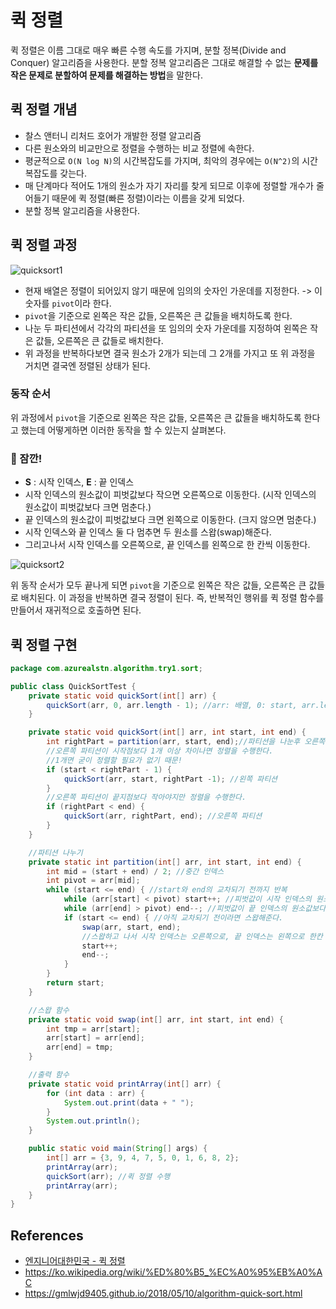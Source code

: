 # 퀵 정렬

퀵 정렬은 이름 그대로 매우 빠른 수행 속도를 가지며, 분할 정복(Divide and Conquer) 알고리즘을 사용한다. 분할 정복 알고리즘은 그대로 해결할 수 없는 **문제를 작은 문제로 분할하여 문제를 해결하는 방법**을 말한다.

## 퀵 정렬 개념

- 찰스 앤터니 리처드 호어가 개발한 정렬 알고리즘
- 다른 원소와의 비교만으로 정렬을 수행하는 비교 정렬에 속한다.
- 평균적으로 `O(N log N)`의 시간복잡도를 가지며, 최악의 경우에는 `O(N^2)`의 시간복잡도를 갖는다.
- 매 단계마다 적어도 1개의 원소가 자기 자리를 찾게 되므로 이후에 정렬할 개수가 줄어들기 때문에 퀵 정렬(빠른 정렬)이라는 이름을 갖게 되었다.
- 분할 정복 알고리즘을 사용한다.

## 퀵 정렬 과정

![quicksort1](https://user-images.githubusercontent.com/55525868/225629143-85455bf5-ae6e-46e4-b2d3-13431ab255b6.png)

- 현재 배열은 정렬이 되어있지 않기 때문에 임의의 숫자인 가운데를 지정한다. -> 이 숫자를 `pivot`이라 한다.
- `pivot`을 기준으로 왼쪽은 작은 값들, 오른쪽은 큰 값들을 배치하도록 한다.
- 나눈 두 파티션에서 각각의 파티션을 또 임의의 숫자 가운데를 지정하여 왼쪽은 작은 값들, 오른쪽은 큰 값들로 배치한다.
- 위 과정을 반복하다보면 결국 원소가 2개가 되는데 그 2개를 가지고 또 위 과정을 거치면 결국엔 정렬된 상태가 된다.

### 동작 순서

위 과정에서 `pivot`을 기준으로 왼쪽은 작은 값들, 오른쪽은 큰 값들을 배치하도록 한다고 했는데 어떻게하면 이러한 동작을 할 수 있는지 살펴본다.

### 🎈 잠깐!

- **S** : 시작 인덱스, **E** : 끝 인덱스
- 시작 인덱스의 원소값이 피벗값보다 작으면 오른쪽으로 이동한다. (시작 인덱스의 원소값이 피벗값보다 크면 멈춘다.)
- 끝 인덱스의 원소값이 피벗값보다 크면 왼쪽으로 이동한다. (크지 않으면 멈춘다.)
- 시작 인덱스와 끝 인덱스 둘 다 멈추면 두 원소를 스왑(swap)해준다.
- 그리고나서 시작 인덱스를 오른쪽으로, 끝 인덱스를 왼쪽으로 한 칸씩 이동한다.

![quicksort2](https://user-images.githubusercontent.com/55525868/225629151-605081b6-9332-4476-934e-4e3146cf120c.png)

위 동작 순서가 모두 끝나게 되면 `pivot`을 기준으로 왼쪽은 작은 값들, 오른쪽은 큰 값들로 배치된다. 이 과정을 반복하면 결국 정렬이 된다. 즉, 반복적인 행위를 퀵 정렬 함수를 만들어서 재귀적으로 호출하면 된다.

## 퀵 정렬 구현

```java
package com.azurealstn.algorithm.try1.sort;

public class QuickSortTest {
    private static void quickSort(int[] arr) {
        quickSort(arr, 0, arr.length - 1); //arr: 배열, 0: start, arr.length - 1: end
    }

    private static void quickSort(int[] arr, int start, int end) {
        int rightPart = partition(arr, start, end);//파티션을 나눈후 오른쪽 파티션의 첫번째 원소 반환
        //오른쪽 파티션이 시작점보다 1개 이상 차이나면 정렬을 수행한다.
        //1개면 굳이 정렬할 필요가 없기 때문!
        if (start < rightPart - 1) {
            quickSort(arr, start, rightPart -1); //왼쪽 파티션
        }
        //오른쪽 파티션이 끝지점보다 작아야지만 정렬을 수행한다.
        if (rightPart < end) {
            quickSort(arr, rightPart, end); //오른쪽 파티션
        }
    }

    //파티션 나누기
    private static int partition(int[] arr, int start, int end) {
        int mid = (start + end) / 2; //중간 인덱스
        int pivot = arr[mid];
        while (start <= end) { //start와 end의 교차되기 전까지 반복
            while (arr[start] < pivot) start++; //피벗값이 시작 인덱스의 원소값보다 작으면 오른쪽으로 이동
            while (arr[end] > pivot) end--; //피벗값이 끝 인덱스의 원소값보다 크면 왼쪽으로 이동
            if (start <= end) { //아직 교차되기 전이라면 스왑해준다.
                swap(arr, start, end);
                //스왑하고 나서 시작 인덱스는 오른쪽으로, 끝 인덱스는 왼쪽으로 한칸 이동한다.
                start++;
                end--;
            }
        }
        return start;
    }

    //스왑 함수
    private static void swap(int[] arr, int start, int end) {
        int tmp = arr[start];
        arr[start] = arr[end];
        arr[end] = tmp;
    }

    //출력 함수
    private static void printArray(int[] arr) {
        for (int data : arr) {
            System.out.print(data + " ");
        }
        System.out.println();
    }

    public static void main(String[] args) {
        int[] arr = {3, 9, 4, 7, 5, 0, 1, 6, 8, 2};
        printArray(arr);
        quickSort(arr); //퀵 정렬 수행
        printArray(arr);
    }
}
```

## References

- [엔지니어대한민국 - 퀵 정렬](https://www.youtube.com/watch?v=7BDzle2n47c)
- https://ko.wikipedia.org/wiki/%ED%80%B5_%EC%A0%95%EB%A0%AC
- https://gmlwjd9405.github.io/2018/05/10/algorithm-quick-sort.html